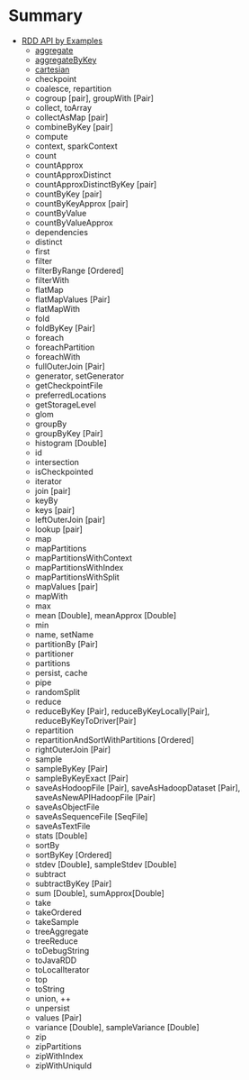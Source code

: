 # Summary

* [RDD API by Examples](rdd_api_by_examples/README.md)
    * [aggregate](rdd_api_by_examples/aggregate.md)
    * [aggregateByKey](rdd_api_by_examples/aggregateByKey.md)
    * [cartesian](rdd_api_by_examples/cartesian.md)
    * checkpoint
    * coalesce, repartition
    * cogroup [pair], groupWith [Pair]
    * collect, toArray
    * collectAsMap [pair]
    * combineByKey [pair]
    * compute
    * context, sparkContext
    * count
    * countApprox
    * countApproxDistinct
    * countApproxDistinctByKey [pair]
    * countByKey [pair]
    * countByKeyApprox [pair]
    * countByValue
    * countByValueApprox
    * dependencies
    * distinct
    * first
    * filter
    * filterByRange [Ordered]
    * filterWith
    * flatMap
    * flatMapValues [Pair]
    * flatMapWith
    * fold
    * foldByKey [Pair]
    * foreach
    * foreachPartition
    * foreachWith
    * fullOuterJoin [Pair]
    * generator, setGenerator
    * getCheckpointFile
    * preferredLocations
    * getStorageLevel
    * glom
    * groupBy
    * groupByKey [Pair]
    * histogram [Double]
    * id
    * intersection
    * isCheckpointed
    * iterator
    * join [pair]
    * keyBy
    * keys [pair]
    * leftOuterJoin [pair]
    * lookup [pair]
    * map
    * mapPartitions
    * mapPartitionsWithContext
    * mapPartitionsWithIndex
    * mapPartitionsWithSplit
    * mapValues [pair]
    * mapWith
    * max
    * mean [Double], meanApprox [Double]
    * min
    * name, setName
    * partitionBy [Pair]
    * partitioner
    * partitions
    * persist, cache
    * pipe
    * randomSplit
    * reduce
    * reduceByKey [Pair], reduceByKeyLocally[Pair], reduceByKeyToDriver[Pair]
    * repartition
    * repartitionAndSortWithPartitions [Ordered]
    * rightOuterJoin [Pair]
    * sample
    * sampleByKey [Pair]
    * sampleByKeyExact [Pair]
    * saveAsHodoopFile [Pair], saveAsHadoopDataset [Pair], saveAsNewAPIHadoopFile [Pair]
    * saveAsObjectFile
    * saveAsSequenceFile [SeqFile]
    * saveAsTextFile
    * stats [Double]
    * sortBy
    * sortByKey [Ordered]
    * stdev [Double], sampleStdev [Double]
    * subtract
    * subtractByKey [Pair]
    * sum [Double], sumApprox[Double]
    * take
    * takeOrdered
    * takeSample
    * treeAggregate
    * treeReduce
    * toDebugString
    * toJavaRDD
    * toLocalIterator
    * top
    * toString
    * union, ++
    * unpersist
    * values [Pair]
    * variance [Double], sampleVariance [Double]
    * zip
    * zipPartitions
    * zipWithIndex
    * zipWithUniquId